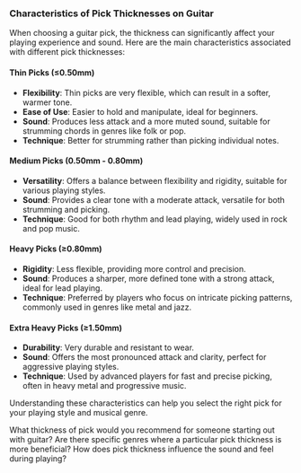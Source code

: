 ### Characteristics of Pick Thicknesses on Guitar

When choosing a guitar pick, the thickness can significantly affect your playing experience and sound. Here are the main characteristics associated with different pick thicknesses:

#### Thin Picks (≤0.50mm)
- **Flexibility**: Thin picks are very flexible, which can result in a softer, warmer tone.
- **Ease of Use**: Easier to hold and manipulate, ideal for beginners.
- **Sound**: Produces less attack and a more muted sound, suitable for strumming chords in genres like folk or pop.
- **Technique**: Better for strumming rather than picking individual notes.

#### Medium Picks (0.50mm - 0.80mm)
- **Versatility**: Offers a balance between flexibility and rigidity, suitable for various playing styles.
- **Sound**: Provides a clear tone with a moderate attack, versatile for both strumming and picking.
- **Technique**: Good for both rhythm and lead playing, widely used in rock and pop music.

#### Heavy Picks (≥0.80mm)
- **Rigidity**: Less flexible, providing more control and precision.
- **Sound**: Produces a sharper, more defined tone with a strong attack, ideal for lead playing.
- **Technique**: Preferred by players who focus on intricate picking patterns, commonly used in genres like metal and jazz.

#### Extra Heavy Picks (≥1.50mm)
- **Durability**: Very durable and resistant to wear.
- **Sound**: Offers the most pronounced attack and clarity, perfect for aggressive playing styles.
- **Technique**: Used by advanced players for fast and precise picking, often in heavy metal and progressive music.

Understanding these characteristics can help you select the right pick for your playing style and musical genre.

What thickness of pick would you recommend for someone starting out with guitar? Are there specific genres where a particular pick thickness is more beneficial? How does pick thickness influence the sound and feel during playing?

